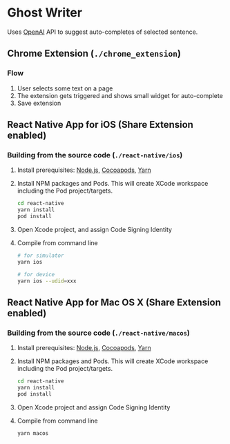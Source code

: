 # Ghost Writer

Uses [OpenAI](https://openai.com/) API to suggest auto-completes of selected sentence.

## Chrome Extension (`./chrome_extension`)

### Flow

1. User selects some text on a page
2. The extension gets triggered and shows small widget for auto-complete
3. Save extension

## React Native App for iOS (Share Extension enabled)

### Building from the source code (`./react-native/ios`)

1. Install prerequisites: [Node.js](https://nodejs.org), [Cocoapods](https://cocoapods.org/), [Yarn](https://yarnpkg.com/)
2. Install NPM packages and Pods. This will create XCode workspace including the Pod project/targets.

    ```sh
    cd react-native
    yarn install
    pod install
    ```

3. Open Xcode project, and assign Code Signing Identity
4. Compile from command line

    ```sh
    # for simulator
    yarn ios

    # for device
    yarn ios --udid=xxx
    ```

## React Native App for Mac OS X (Share Extension enabled)

### Building from the source code (`./react-native/macos`)

1. Install prerequisites: [Node.js](https://nodejs.org), [Cocoapods](https://cocoapods.org/), [Yarn](https://yarnpkg.com/)
2. Install NPM packages and Pods. This will create XCode workspace including the Pod project/targets.
  
    ```sh
    cd react-native
    yarn install
    pod install
    ```

3. Open Xcode project and assign Code Signing Identity
4. Compile from command line

    ```sh
    yarn macos
    ```
